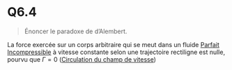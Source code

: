# Q6.4

> Énoncer le paradoxe de d’Alembert.

La force exercée sur un corps arbitraire qui se meut dans un fluide [Parfait](../Notion/Fluide%20Parfait.md) [Incompressible](../Notion/Fluide%20Incompressible.md) à vitesse constante selon une trajectoire rectiligne est nulle, pourvu que $\Gamma = 0$ ([Circulation du champ de vitesse](../Notion/Circulation%20du%20champ%20de%20vitesse.md))